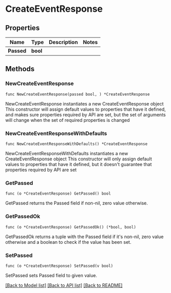 # CreateEventResponse

## Properties

Name | Type | Description | Notes
------------ | ------------- | ------------- | -------------
**Passed** | **bool** |  | 

## Methods

### NewCreateEventResponse

`func NewCreateEventResponse(passed bool, ) *CreateEventResponse`

NewCreateEventResponse instantiates a new CreateEventResponse object
This constructor will assign default values to properties that have it defined,
and makes sure properties required by API are set, but the set of arguments
will change when the set of required properties is changed

### NewCreateEventResponseWithDefaults

`func NewCreateEventResponseWithDefaults() *CreateEventResponse`

NewCreateEventResponseWithDefaults instantiates a new CreateEventResponse object
This constructor will only assign default values to properties that have it defined,
but it doesn't guarantee that properties required by API are set

### GetPassed

`func (o *CreateEventResponse) GetPassed() bool`

GetPassed returns the Passed field if non-nil, zero value otherwise.

### GetPassedOk

`func (o *CreateEventResponse) GetPassedOk() (*bool, bool)`

GetPassedOk returns a tuple with the Passed field if it's non-nil, zero value otherwise
and a boolean to check if the value has been set.

### SetPassed

`func (o *CreateEventResponse) SetPassed(v bool)`

SetPassed sets Passed field to given value.



[[Back to Model list]](../README.md#documentation-for-models) [[Back to API list]](../README.md#documentation-for-api-endpoints) [[Back to README]](../README.md)


